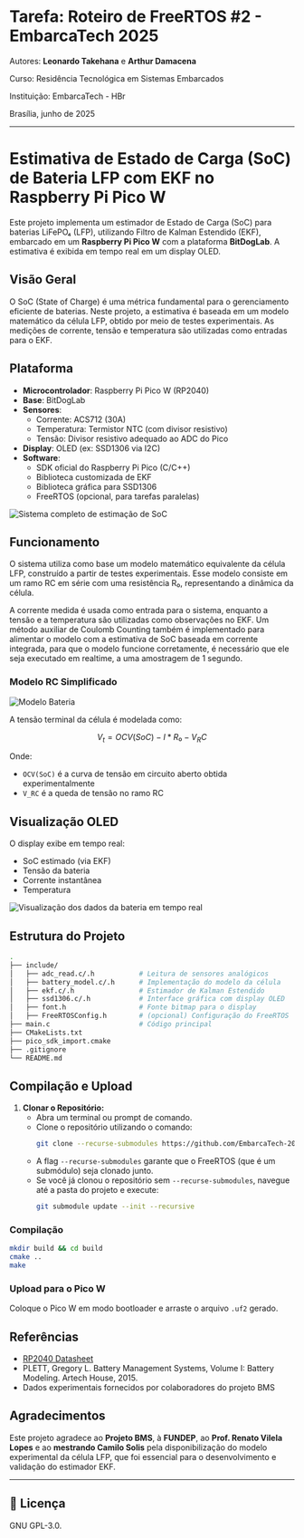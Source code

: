 
# Tarefa: Roteiro de FreeRTOS #2 - EmbarcaTech 2025

Autores: **Leonardo Takehana** e **Arthur Damacena**

Curso: Residência Tecnológica em Sistemas Embarcados

Instituição: EmbarcaTech - HBr

Brasília, junho de 2025

---


# Estimativa de Estado de Carga (SoC) de Bateria LFP com EKF no Raspberry Pi Pico W

Este projeto implementa um estimador de Estado de Carga (SoC) para baterias LiFePO₄ (LFP), utilizando Filtro de Kalman Estendido (EKF), embarcado em um **Raspberry Pi Pico W** com a plataforma **BitDogLab**. A estimativa é exibida em tempo real em um display OLED.

## Visão Geral

O SoC (State of Charge) é uma métrica fundamental para o gerenciamento eficiente de baterias. Neste projeto, a estimativa é baseada em um modelo matemático da célula LFP, obtido por meio de testes experimentais. As medições de corrente, tensão e temperatura são utilizadas como entradas para o EKF.

## Plataforma

- **Microcontrolador**: Raspberry Pi Pico W (RP2040)
- **Base**: BitDogLab
- **Sensores**:
  - Corrente: ACS712 (30A)
  - Temperatura: Termistor NTC (com divisor resistivo)
  - Tensão: Divisor resistivo adequado ao ADC do Pico
- **Display**: OLED (ex: SSD1306 via I2C)
- **Software**:
  - SDK oficial do Raspberry Pi Pico (C/C++)
  - Biblioteca customizada de EKF
  - Biblioteca gráfica para SSD1306
  - FreeRTOS (opcional, para tarefas paralelas)

![Sistema completo de estimação de SoC](images/sistema%20completo.jpg)


## Funcionamento

O sistema utiliza como base um modelo matemático equivalente da célula LFP, construído a partir de testes experimentais. Esse modelo consiste em um ramo RC em série com uma resistência R₀, representando a dinâmica da célula.

A corrente medida é usada como entrada para o sistema, enquanto a tensão e a temperatura são utilizadas como observações no EKF. Um método auxiliar de Coulomb Counting também é implementado para alimentar o modelo com a estimativa de SoC baseada em corrente integrada, para que o modelo funcione corretamente, é necessário que ele seja executado em realtime, a uma amostragem de 1 segundo.


### Modelo RC Simplificado

![Modelo Bateria](images/ecm.png)

A tensão terminal da célula é modelada como:

```math
V_t = OCV(SoC) - I * R₀ - V_RC
```

Onde:
- `OCV(SoC)` é a curva de tensão em circuito aberto obtida experimentalmente
- `V_RC` é a queda de tensão no ramo RC

## Visualização OLED

O display exibe em tempo real:
- SoC estimado (via EKF)
- Tensão da bateria
- Corrente instantânea
- Temperatura

![Visualização dos dados da bateria em tempo real](images/visualização%20dos%20dados.jpg)

## Estrutura do Projeto

```bash
.
├── include/
│   ├── adc_read.c/.h           # Leitura de sensores analógicos
│   ├── battery_model.c/.h      # Implementação do modelo da célula
│   ├── ekf.c/.h                # Estimador de Kalman Estendido
│   ├── ssd1306.c/.h            # Interface gráfica com display OLED
│   ├── font.h                  # Fonte bitmap para o display
│   ├── FreeRTOSConfig.h        # (opcional) Configuração do FreeRTOS
├── main.c                      # Código principal
├── CMakeLists.txt
├── pico_sdk_import.cmake
├── .gitignore
└── README.md
```

## Compilação e Upload

1.  **Clonar o Repositório:**
    *   Abra um terminal ou prompt de comando.
    *   Clone o repositório utilizando o comando:
        ```bash
        git clone --recurse-submodules https://github.com/EmbarcaTech-2025/tarefa-freertos-2-leonardo_e_arthur.git
        ```
    *   A flag `--recurse-submodules` garante que o FreeRTOS (que é um submódulo) seja clonado junto.
    *   Se você já clonou o repositório sem `--recurse-submodules`, navegue até a pasta do projeto e execute:
        ```bash
        git submodule update --init --recursive
        ```

### Compilação

```bash
mkdir build && cd build
cmake ..
make
```

### Upload para o Pico W

Coloque o Pico W em modo bootloader e arraste o arquivo `.uf2` gerado.

## Referências

- [RP2040 Datasheet](https://www.raspberrypi.com/documentation/microcontrollers/)
- PLETT, Gregory L. Battery Management Systems, Volume I: Battery Modeling. Artech House, 2015.
- Dados experimentais fornecidos por colaboradores do projeto BMS

## Agradecimentos

Este projeto agradece ao **Projeto BMS**, à **FUNDEP**, ao **Prof. Renato Vilela Lopes** e ao **mestrando Camilo Solis** pela disponibilização do modelo experimental da célula LFP, que foi essencial para o desenvolvimento e validação do estimador EKF.

---

## 📜 Licença
GNU GPL-3.0.

